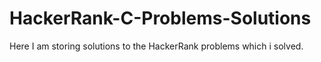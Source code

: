 # HackerRank-C-Problems-Solutions
Here I am storing solutions to the HackerRank problems which i solved.
